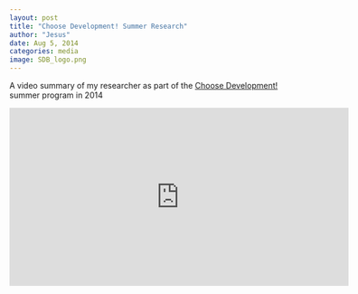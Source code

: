```yaml
---
layout: post
title: "Choose Development! Summer Research"
author: "Jesus"
date: Aug 5, 2014
categories: media
image: SDB_logo.png
---
```


A video summary of my researcher as part of the [Choose Development!](https://www.sdbonline.org/choose_development) summer program in 2014

<iframe width="600" height="315"  src="https://www.youtube.com/embed/bNLGqOdOOpg" title="Choose Development! - Jesus Martinez Gomez" frameborder="0" allow="accelerometer; autoplay; clipboard-write; encrypted-media; gyroscope; picture-in-picture" allowfullscreen>
</iframe>
